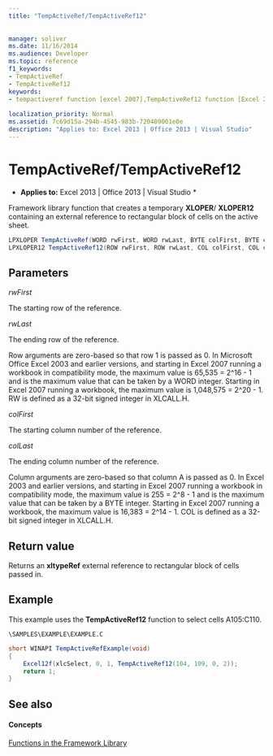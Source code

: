 ```yaml
---
title: "TempActiveRef/TempActiveRef12"
 
 
manager: soliver
ms.date: 11/16/2014
ms.audience: Developer
ms.topic: reference
f1_keywords:
- TempActiveRef
- TempActiveRef12
keywords:
- tempactiveref function [excel 2007],TempActiveRef12 function [Excel 2007]
 
localization_priority: Normal
ms.assetid: 7c69d15a-294b-4545-983b-720409001e0e
description: "Applies to: Excel 2013 | Office 2013 | Visual Studio"
---
```


# TempActiveRef/TempActiveRef12

 * **Applies to:** Excel 2013 | Office 2013 | Visual Studio * 
  
Framework library function that creates a temporary **XLOPER**/ **XLOPER12** containing an external reference to rectangular block of cells on the active sheet. 
  
```cs
LPXLOPER TempActiveRef(WORD rwFirst, WORD rwLast, BYTE colFirst, BYTE colLast);
LPXLOPER12 TempActiveRef12(ROW rwFirst, ROW rwLast, COL colFirst, COL colLast);
```

## Parameters

 _rwFirst_
  
The starting row of the reference.
  
 _rwLast_
  
The ending row of the reference.
  
Row arguments are zero-based so that row 1 is passed as 0. In Microsoft Office Excel 2003 and earlier versions, and starting in Excel 2007 running a workbook in compatibility mode, the maximum value is 65,535 = 2^16 - 1 and is the maximum value that can be taken by a WORD integer. Starting in Excel 2007 running a workbook, the maximum value is 1,048,575 = 2^20 - 1. RW is defined as a 32-bit signed integer in XLCALL.H.
  
 _colFirst_
  
The starting column number of the reference.
  
 _colLast_
  
The ending column number of the reference.
  
Column arguments are zero-based so that column A is passed as 0. In Excel 2003 and earlier versions, and starting in Excel 2007 running a workbook in compatibility mode, the maximum value is 255 = 2^8 - 1 and is the maximum value that can be taken by a BYTE integer. Starting in Excel 2007 running a workbook, the maximum value is 16,383 = 2^14 - 1. COL is defined as a 32-bit signed integer in XLCALL.H.
  
## Return value

Returns an **xltypeRef** external reference to rectangular block of cells passed in. 
  
## Example

This example uses the **TempActiveRef12** function to select cells A105:C110. 
  
 `\SAMPLES\EXAMPLE\EXAMPLE.C`
  
```cs
short WINAPI TempActiveRefExample(void)
{
    Excel12f(xlcSelect, 0, 1, TempActiveRef12(104, 109, 0, 2));
    return 1;
}
```

## See also

#### Concepts

[Functions in the Framework Library](functions-in-the-framework-library.md)

